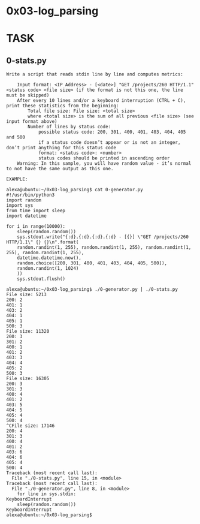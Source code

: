 # 0x03-log_parsing

# TASK 

## 0-stats.py

	Write a script that reads stdin line by line and computes metrics:

		Input format: <IP Address> - [<date>] "GET /projects/260 HTTP/1.1" <status code> <file size> (if the format is not this one, the line must be skipped)
		After every 10 lines and/or a keyboard interruption (CTRL + C), print these statistics from the beginning:
			Total file size: File size: <total size>
			where <total size> is the sum of all previous <file size> (see input format above)
			Number of lines by status code:
				possible status code: 200, 301, 400, 401, 403, 404, 405 and 500
				if a status code doesn’t appear or is not an integer, don’t print anything for this status code
				format: <status code>: <number>
				status codes should be printed in ascending order
		Warning: In this sample, you will have random value - it’s normal to not have the same output as this one.
		 
	EXAMPLE:

	alexa@ubuntu:~/0x03-log_parsing$ cat 0-generator.py
	#!/usr/bin/python3
	import random
	import sys
	from time import sleep
	import datetime

	for i in range(10000):
	    sleep(random.random())
	    sys.stdout.write("{:d}.{:d}.{:d}.{:d} - [{}] \"GET /projects/260 HTTP/1.1\" {} {}\n".format(
		random.randint(1, 255), random.randint(1, 255), random.randint(1, 255), random.randint(1, 255),
		datetime.datetime.now(),
		random.choice([200, 301, 400, 401, 403, 404, 405, 500]),
		random.randint(1, 1024)
	    ))
	    sys.stdout.flush()

	alexa@ubuntu:~/0x03-log_parsing$ ./0-generator.py | ./0-stats.py 
	File size: 5213
	200: 2
	401: 1
	403: 2
	404: 1
	405: 1
	500: 3
	File size: 11320
	200: 3
	301: 2
	400: 1
	401: 2
	403: 3
	404: 4
	405: 2
	500: 3
	File size: 16305
	200: 3
	301: 3
	400: 4
	401: 2
	403: 5
	404: 5
	405: 4
	500: 4
	^CFile size: 17146
	200: 4
	301: 3
	400: 4
	401: 2
	403: 6
	404: 6
	405: 4
	500: 4
	Traceback (most recent call last):
	  File "./0-stats.py", line 15, in <module>
	Traceback (most recent call last):
	  File "./0-generator.py", line 8, in <module>
	    for line in sys.stdin:
	KeyboardInterrupt
	    sleep(random.random())
	KeyboardInterrupt
	alexa@ubuntu:~/0x03-log_parsing$ 
